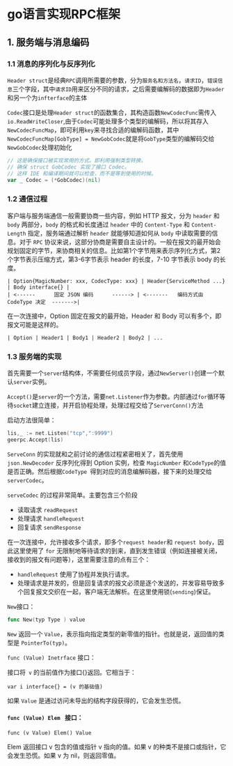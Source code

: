 # go语言实现RPC框架

## 1. 服务端与消息编码

### 1.1 消息的序列化与反序列化

`Header struct`是经典`RPC`调用所需要的参数，分为`服务名和方法名`，`请求ID`，`错误信息`三个字段，其中`请求ID`用来区分不同的请求，之后需要编解码的数据即为`Header`和另一个为`infterface`的主体

`Codec`接口是处理`Header struct`的函数集合，其构造函数`NewCodecFunc`需传入`io.ReadWriteCloser`,由于`Codec`可能处理多个类型的编解码，所以将其存入`NewCodecFuncMap`，即可利用`key`来寻找合适的编解码函数，其中`NewCodecFuncMap[GobType] = NewGobCodec`就是将`GobType`类型的编解码交给`NewGobCodec`处理初始化

```go
// 这是确保接口被实现常用的方式。即利用强制类型转换，
// 确保 struct GobCodec 实现了接口 Codec。
// 这样 IDE 和编译期间就可以检查，而不是等到使用的时候。
var _ Codec = (*GobCodec)(nil)
```

### 1.2 通信过程

客户端与服务端通信一般需要协商一些内容，例如 HTTP 报文，分为 `header` 和 `body` 两部分，`body` 的格式和长度通过 `header` 中的 `Content-Type` 和 `Content-Length` 指定，服务端通过解析 `header` 就能够知道如何从 `body` 中读取需要的信息。对于 `RPC` 协议来说，这部分协商是需要自主设计的。一般在报文的最开始会规划固定的字节，来协商相关的信息。比如第1个字节用来表示序列化方式，第2个字节表示压缩方式，第3-6字节表示 header 的长度，7-10 字节表示 body 的长度。

```
| Option{MagicNumber: xxx, CodecType: xxx} | Header{ServiceMethod ...} | Body interface{} |
| <------      固定 JSON 编码      ------> | <-------   编码方式由 CodeType 决定  ------->|
```

在一次连接中，Option 固定在报文的最开始，Header 和 Body 可以有多个，即报文可能是这样的。

```
| Option | Header1 | Body1 | Header2 | Body2 | ...
```

### 1.3 服务端的实现

首先需要一个`server`结构体，不需要任何成员字段，通过`NewServer()`创建一个默认`server`实例。

`Accept()`是`server`的一个方法，需要`net.Listener`作为参数。内部通过`for`循环等待`socket`建立连接，并开启协程处理，处理过程交给了`ServerConn()`方法

启动方法很简单：

```go
lis,_ := net.Listen("tcp",":9999")
geerpc.Accept(lis)
```

`ServeConn` 的实现就和之前讨论的通信过程紧密相关了，首先使用 `json.NewDecoder` 反序列化得到 Option 实例，检查 `MagicNumber` 和` CodeType `的值是否正确。然后根据`CodeType `得到对应的消息编解码器，接下来的处理交给 `serverCodec`。

`serveCodec` 的过程非常简单。主要包含三个阶段

- 读取请求 `readRequest`
- 处理请求 `handleRequest`
- 回复请求 `sendResponse`

在一次连接中，允许接收多个请求，即多个` request header `和 `request body`，因此这里使用了 `for` 无限制地等待请求的到来，直到发生错误（例如连接被关闭，接收到的报文有问题等），这里需要注意的点有三个：

- `handleRequest` 使用了协程并发执行请求。
- 处理请求是并发的，但是回复请求的报文必须是逐个发送的，并发容易导致多个回复报文交织在一起，客户端无法解析。在这里使用锁(`sending`)保证。

`New`接口：

```go
func New(typ Type ) value
```

`New` 返回一个 `Value`，表示指向指定类型的新零值的指针。也就是说，返回值的类型是 `PointerTo(typ)`。

`func (Value) Inetrface` 接口：

接口将` v` 的当前值作为接口{}返回。它相当于：

```
var i interface{} = (v 的基础值)
```

如果 `Value` 是通过访问未导出的结构字段获得的，它会发生恐慌。

#### `func (Value) Elem ` 接口：

```
func (v Value) Elem() Value
```

Elem 返回接口 v 包含的值或指针 v 指向的值。如果 v 的种类不是接口或指针，它会发生恐慌。如果 v 为 nil，则返回零值。
